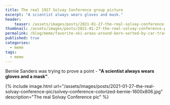 ```yaml
---
title: The real 1927 Solvay Conference group picture
excerpt: "A scientist always wears gloves and mask."
header:
    teaser: /assets/images/posts/2021-01-27-the-real-solvay-conference-pic/solvey-conference-colorized-bernie-800x403.jpg
thumbnail: /assets/images/posts/2021-01-27-the-real-solvay-conference-pic/solvey-conference-colorized-bernie-800x403.jpg  
permalink: /blog/meme/favorite-ski-areas-around-bern-sorted-by-car-travel-time
published: true
categories:
  - meme
tags:
  - meme
---
```


Bernie Sanders was trying to prove a point - **"A scientist always wears gloves and a mask"**.

{% include image.html url="/assets/images/posts/2021-01-27-the-real-solvay-conference-pic/solvey-conference-colorized-bernie-1600x806.jpg" description="The real Solvay Conference pic" %}
